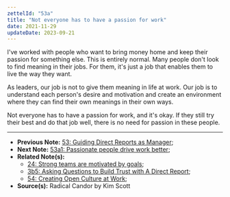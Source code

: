 ```yaml
---
zettelId: "53a"
title: "Not everyone has to have a passion for work"
date: 2021-11-29
updateDate: 2023-09-21
---
```


I've worked with people who want to bring money home and keep their passion for something else. This is entirely normal. Many people don't look to find meaning in their jobs. For them, it's just a job that enables them to live the way they want.

As leaders, our job is not to give them meaning in life at work. Our job is to understand each person's desire and motivation and create an environment where they can find their own meanings in their own ways.

Not everyone has to have a passion for work, and it's okay. If they still try their best and do that job well, there is no need for passion in these people.

---

- **Previous Note:** [53: Guiding Direct Reports as Manager](/notes/53/);
- **Next Note:** [53a1: Passionate people drive work better](/notes/53a1/);
- **Related Note(s):**
  - [24: Strong teams are motivated by goals](/notes/24/);
  - [3b5: Asking Questions to Build Trust with A Direct Report](/notes/3b5/);
  - [54: Creating Open Culture at Work](/notes/54/);
- **Source(s):** Radical Candor by Kim Scott
